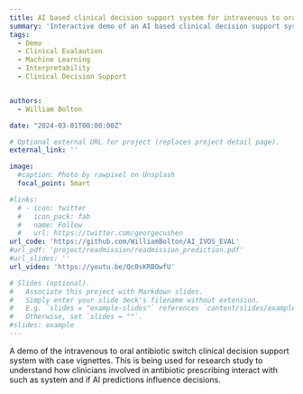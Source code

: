 ```yaml
---
title: AI based clinical decision support system for intravenous to oral antibiotic switching
summary: 'Interactive demo of an AI based clinical decision support system'
tags:
  - Demo
  - Clinical Evalaution
  - Machine Learning
  - Interpretability
  - Clinical Decision Support


authors:
  - William Bolton

date: "2024-03-01T00:00:00Z"

# Optional external URL for project (replaces project detail page).
external_link: ''

image:
  #caption: Photo by rawpixel on Unsplash
  focal_point: Smart

#links:
  # - icon: twitter
  #   icon_pack: fab
  #   name: Follow
  #   url: https://twitter.com/georgecushen
url_code: 'https://github.com/WilliamBolton/AI_IVOS_EVAL'
#url_pdf: 'project/readmission/readmission_prediction.pdf'
#url_slides: ''
url_video: 'https://youtu.be/Qc0sKRBOwfU'

# Slides (optional).
#   Associate this project with Markdown slides.
#   Simply enter your slide deck's filename without extension.
#   E.g. `slides = "example-slides"` references `content/slides/example-slides.md`.
#   Otherwise, set `slides = ""`.
#slides: example
---
```


A demo of the intravenous to oral antibiotic switch clinical decision support system with case vignettes. This is being used for research study to understand how clinicians involved in antibiotic prescribing interact with such as system and if AI predictions influence decisions.
